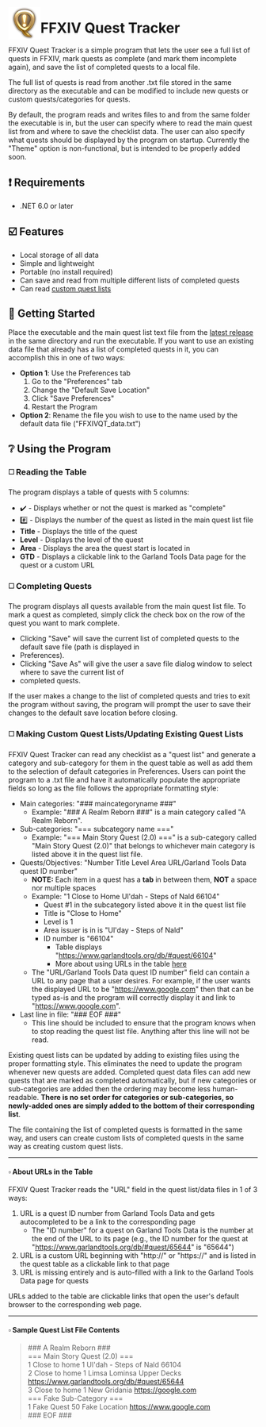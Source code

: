 ﻿<img style="float:left; width:65px; height:65px;"
 alt="FFXIV Quest Tracker Icon"
 src="Resources/FFXIV_Quest_Icon.png"></img>
# FFXIV Quest Tracker
[repo]: https://github.com/razephalanx/FFXIV-Quest-Tracker
[latestRelease]: https://github.com/razephalanx/FFXIV-Quest-Tracker/releases/latest

FFXIV Quest Tracker is a simple program that lets the user see a full list of quests in FFXIV,
mark quests as complete (and mark them incomplete again), and save the list of completed quests to a local file.

The full list of quests is read from another .txt file stored in the same directory as the executable
and can be modified to include new quests or custom quests/categories for quests.

By default, the program reads and writes files to and from the same folder the executable is in,
but the user can specify where to read the main quest list from and where to save the checklist data.
The user can also specify what quests should be displayed by the program on startup. Currently the
"Theme" option is non-functional, but is intended to be properly added soon.

## :exclamation: Requirements
* .NET 6.0 or later

## :ballot_box_with_check: Features
* Local storage of all data
* Simple and lightweight
* Portable (no install required)
* Can save and read from multiple different lists of completed quests
* Can read [custom quest lists](#making-custom-quest-lists)

## :triangular_flag_on_post: Getting Started
Place the executable and the main quest list text file from the [latest release][latestRelease] in the
same directory and run the executable.
If you want to use an existing data file that already has a list of completed quests in it, you
can accomplish this in one of two ways:  
* **Option 1**: Use the Preferences tab
	1) Go to the "Preferences" tab
 	2) Change the "Default Save Location"
	3) Click "Save Preferences"
	4) Restart the Program
* **Option 2**: Rename the file you wish to use to the name used by the default data file ("FFXIVQT_data.txt")

## :grey_question: Using the Program
### :white_medium_square: Reading the Table
The program displays a table of quests with 5 columns:
* :heavy_check_mark: - Displays whether or not the quest is marked as "complete"
* :hash: - Displays the number of the quest as listed in the main quest list file
* **Title** - Displays the title of the quest
* **Level** - Displays the level of the quest
* **Area** - Displays the area the quest start is located in
* **GTD** - Displays a clickable link to the Garland Tools Data page for the quest or a custom URL

### :white_medium_square: Completing Quests
The program displays all quests available from the main quest list file. To mark a quest as completed,
simply click the check box on the row of the quest you want to mark complete.  
* Clicking "Save" will save the current list of completed quests to the default save file (path is displayed in
* Preferences).
* Clicking "Save As" will give the user a save file dialog window to select where to save the current list of
* completed quests.

If the user makes a change to the list of completed quests and tries to exit the program without saving,
the program will prompt the user to save their changes to the default save location before closing.

### :white_medium_square: Making Custom Quest Lists/Updating Existing Quest Lists
FFXIV Quest Tracker can read any checklist as a "quest list" and generate a category and sub-category for
them in the quest table as well as add them to the selection of default categories in Preferences. Users can
point the program to a .txt file and have it automatically populate the appropriate fields so long as the
file follows the appropriate formatting style:
* Main categories: "### maincategoryname ###"
    * Example: "### A Realm Reborn ###" is a main category called "A Realm Reborn".
* Sub-categories: "=== subcategory name ==="
    * Example: "=== Main Story Quest (2.0) ===" is a sub-category called "Main Story Quest (2.0)" that belongs to
	whichever main category is listed above it in the quest list file.
* Quests/Objectives: "Number	Title	Level	Area	URL/Garland Tools Data quest ID number"
    * **NOTE:** Each item in a quest has a **tab** in between them, **NOT** a space nor multiple spaces
	* Example: "1	Close to Home	Ul'dah - Steps of Nald	66104"
    	* Quest #1 in the subcategory listed above it in the quest list file
		* Title is "Close to Home"
		* Level is 1
		* Area issuer is in is "Ul'day - Steps of Nald"
		* ID number is "66104"
    		* Table displays "https://www.garlandtools.org/db/#quest/66104"
			* More about using URLs in the table [here](#about-urls-in-the-table)
	* The "URL/Garland Tools Data quest ID number" field can contain a URL to any page that a user desires.
	For example, if the user wants the displayed URL to be "https://www.google.com" then that can be typed as-is
	and the program will correctly display it and link to "https://www.google.com".
* Last line in file: "### EOF ###"
    * This line should be included to ensure that the program knows when to stop reading the quest
	  list file. Anything after this line will not be read.

Existing quest lists can be updated by adding to existing files using the proper formatting style.
This eliminates the need to update the program whenever new quests are added. Completed quest data
files can add new quests that are marked as completed automatically, but if new categories or
sub-categories are added then the ordering may become less human-readable. **There is no set order
for categories or sub-categories, so newly-added ones are simply added to the bottom of their
corresponding list**.

The file containing the list of completed quests is formatted in the same way, and users can create
custom lists of completed quests in the same way as creating custom quest lists.

---
#### :white_small_square: About URLs in the Table
FFXIV Quest Tracker reads the "URL" field in the quest list/data files in 1 of 3 ways:

1. URL is a quest ID number from Garland Tools Data and gets autocompleted to be a link to the
   corresponding page
   * The "ID number" for a quest on Garland Tools Data is the number at the end of the URL to its page
   (e.g., the ID number for the quest at "https://www.garlandtools.org/db/#quest/65644" is "65644")
2. URL is a custom URL beginning with "http://" or "https://" and is listed in the quest table as a
   clickable link to that page
3. URL is missing entirely and is auto-filled with a link to the Garland Tools Data page for quests

URLs added to the table are clickable links that open the user's default browser to the corresponding
web page.

---
#### :white_small_square: Sample Quest List File Contents
> \#\#\# A Realm Reborn \#\#\#  
  === Main Story Quest (2.0) ===  
  1	Close to home	1	Ul'dah - Steps of Nald	66104  
  2	Close to home	1	Limsa Lominsa Upper Decks	<span>https://www.garlandtools.org/db/#quest/65644</span>  
  3	Close to home	1	New Gridania	<span>https://google.com</span>  
  === Fake Sub-Category ===  
  1	Fake Quest	50	Fake Location	<span>https://www.google.com</span>  
  \#\#\# EOF \#\#\#
